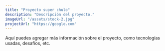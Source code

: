```yaml
---
title: "Proyecto super chulo"
description: "Descripción del proyecto."
imageUrl: "/assets/stock-2.jpg"
projectUrl: "https://google.com"
---
```


Aquí puedes agregar más información sobre el proyecto, como tecnologías usadas, desafíos, etc.
